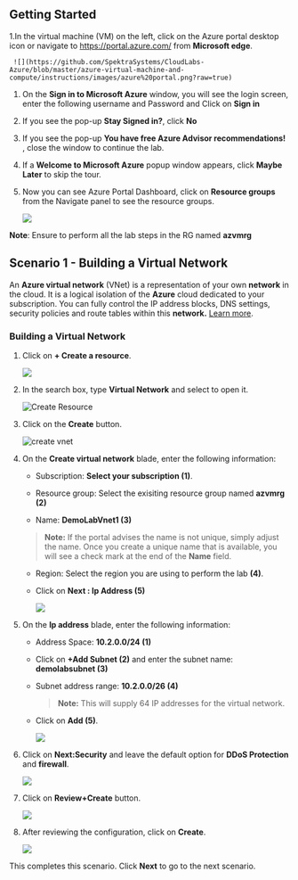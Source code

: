 ## **Getting Started**

1.In the virtual machine (VM) on the left, click on the Azure portal desktop icon or navigate to https://portal.azure.com/ from **Microsoft edge**.

     ![](https://github.com/SpektraSystems/CloudLabs-Azure/blob/master/azure-virtual-machine-and-compute/instructions/images/azure%20portal.png?raw=true)

1. On the **Sign in to Microsoft Azure** window, you will see the login screen, enter the following username **<inject key="AzureAdUserEmail" />** and Password **<inject key="AzureAdUserPassword" />** and Click on **Sign in**

2. If you see the pop-up  **Stay Signed in?**, click **No**

3. If you see the pop-up **You have free Azure Advisor recommendations!** , close the window to continue the lab. 

4. If a **Welcome to Microsoft Azure** popup window appears, click **Maybe Later** to skip the tour.

1. Now you can see Azure Portal Dashboard, click on **Resource groups** from the Navigate panel to see the resource groups.

    ![](https://github.com/SpektraSystems/CloudLabs-Azure/blob/master/azure-virtual-machine-and-compute/instructions/images/resource%20gorup.png?raw=true)

**Note**: Ensure to perform all the lab steps in the RG named **azvmrg**

## **Scenario 1 - Building a Virtual Network**
An **Azure virtual network** (VNet) is a representation of your own **network**  in the cloud. It is a logical isolation of the **Azure** cloud dedicated to your subscription. You can fully control the IP address blocks, DNS settings, security policies and route tables within this **network.** [Learn more](https://docs.microsoft.com/en-us/azure/virtual-network/virtual-networks-overview).

### **Building a Virtual Network**

1. Click on **+ Create a resource**.

    ![](https://github.com/SpektraSystems/CloudLabs-Azure/blob/master/azure-virtual-machine-and-compute/instructions/images/create%20a%20resource.png?raw=true)
    
3. In the search box, type **Virtual Network** and select to open it.

     ![Create Resource](https://github.com/SpektraSystems/CloudLabs-Azure/blob/master/azure-virtual-machine-and-compute/instructions/images/vnet.png?raw=true)
     
4. Click on the **Create** button.

      ![create vnet](https://github.com/SpektraSystems/CloudLabs-Azure/blob/master/azure-virtual-machine-and-compute/instructions/images/vnet-create.png?raw=true)
      
6. On the **Create virtual network** blade, enter the following information:
    
    -  Subscription: **Select your subscription (1)**.
    
    -  Resource group: Select the exisiting resource group named **azvmrg (2)**
    
    -  Name: **DemoLabVnet1 (3)**
    
    > **Note:** If the portal advises the name is not unique, simply adjust the name. Once you create a unique name that is available, you will see a check mark at the end of the **Name** field.

    -  Region: Select the region you are using to perform the lab **(4)**.

    -  Click on **Next : Ip Address (5)**

        ![](https://github.com/SpektraSystems/CloudLabs-Azure/blob/master/azure-virtual-machine-and-compute/instructions/images/vnet-basics.png?raw=true)
    
5. On the **Ip address** blade, enter the following information:

    -  Address Space: **10.2.0.0/24 (1)**
    
    -  Click on **+Add Subnet (2)** and enter the subnet name: **demolabsubnet (3)**

    -  Subnet address range: **10.2.0.0/26 (4)**

       >**Note:** This will supply 64 IP addresses for the virtual network.

    - Click on **Add (5)**.

        ![](https://github.com/SpektraSystems/CloudLabs-Azure/blob/master/azure-virtual-machine-and-compute/instructions/images/vnet-ipaddress.png?raw=true)

6. Click on **Next:Security** and leave the default option for **DDoS Protection** and **firewall**.

     ![](https://github.com/SpektraSystems/CloudLabs-Azure/blob/master/azure-virtual-machine-and-compute/instructions/images/security.png?raw=true)

7. Click on **Review+Create** button.

     ![](https://github.com/SpektraSystems/CloudLabs-Azure/blob/master/azure-virtual-machine-and-compute/instructions/images/vnet%20create.png?raw=true)
     
8. After reviewing the configuration, click on **Create**.

    ![](https://github.com/SpektraSystems/CloudLabs-Azure/blob/master/azure-virtual-machine-and-compute/instructions/images/createvnet1.png?raw=true)

This completes this scenario. Click **Next** to go to the next scenario.
